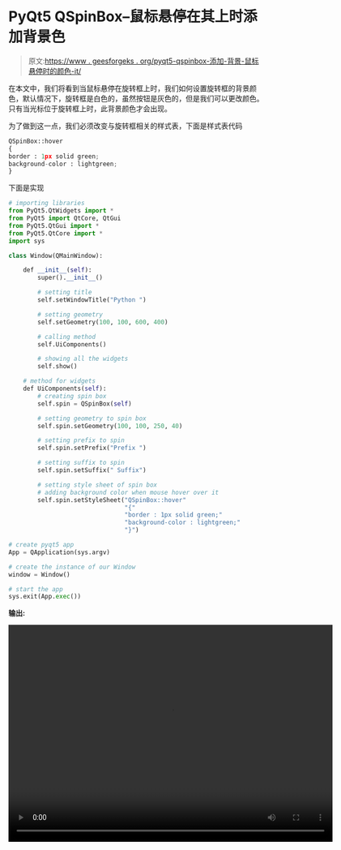 # PyQt5 QSpinBox–鼠标悬停在其上时添加背景色

> 原文:[https://www . geesforgeks . org/pyqt5-qspinbox-添加-背景-鼠标悬停时的颜色-it/](https://www.geeksforgeeks.org/pyqt5-qspinbox-adding-background-color-when-mouse-hover-over-it/)

在本文中，我们将看到当鼠标悬停在旋转框上时，我们如何设置旋转框的背景颜色，默认情况下，旋转框是白色的，虽然按钮是灰色的，但是我们可以更改颜色。只有当光标位于旋转框上时，此背景颜色才会出现。

为了做到这一点，我们必须改变与旋转框相关的样式表，下面是样式表代码

```py
QSpinBox::hover
{
border : 1px solid green;
background-color : lightgreen;
}

```

下面是实现

```py
# importing libraries
from PyQt5.QtWidgets import * 
from PyQt5 import QtCore, QtGui
from PyQt5.QtGui import * 
from PyQt5.QtCore import * 
import sys

class Window(QMainWindow):

    def __init__(self):
        super().__init__()

        # setting title
        self.setWindowTitle("Python ")

        # setting geometry
        self.setGeometry(100, 100, 600, 400)

        # calling method
        self.UiComponents()

        # showing all the widgets
        self.show()

    # method for widgets
    def UiComponents(self):
        # creating spin box
        self.spin = QSpinBox(self)

        # setting geometry to spin box
        self.spin.setGeometry(100, 100, 250, 40)

        # setting prefix to spin
        self.spin.setPrefix("Prefix ")

        # setting suffix to spin
        self.spin.setSuffix(" Suffix")

        # setting style sheet of spin box
        # adding background color when mouse hover over it
        self.spin.setStyleSheet("QSpinBox::hover"
                                "{"
                                "border : 1px solid green;"
                                "background-color : lightgreen;"
                                "}")

# create pyqt5 app
App = QApplication(sys.argv)

# create the instance of our Window
window = Window()

# start the app
sys.exit(App.exec())
```

**输出:**

<video class="wp-video-shortcode" id="video-411894-1" width="640" height="428" preload="metadata" controls=""><source type="video/mp4" src="https://media.geeksforgeeks.org/wp-content/uploads/20200513012238/Python-13-05-2020-01_22_00.mp4?_=1">[https://media.geeksforgeeks.org/wp-content/uploads/20200513012238/Python-13-05-2020-01_22_00.mp4](https://media.geeksforgeeks.org/wp-content/uploads/20200513012238/Python-13-05-2020-01_22_00.mp4)</video>
